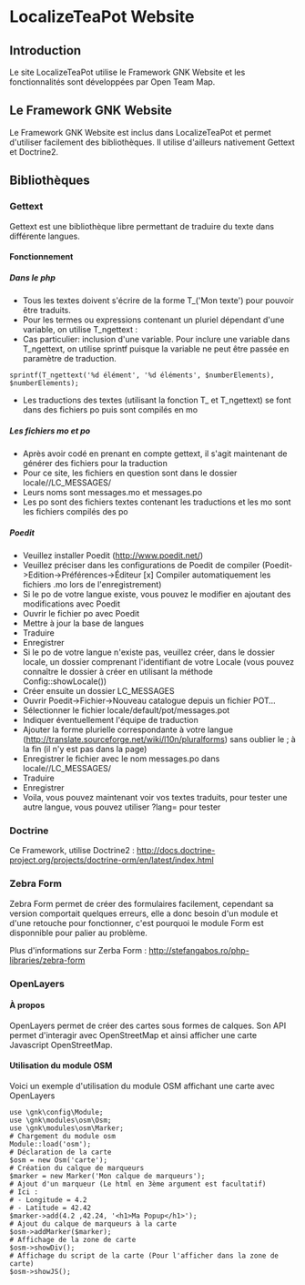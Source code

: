 # LocalizeTeaPot Website

## Introduction

Le site LocalizeTeaPot utilise le Framework GNK Website et les fonctionnalités sont développées par Open Team Map.

## Le Framework GNK Website

Le Framework GNK Website est inclus dans LocalizeTeaPot et permet d'utiliser facilement des bibliothèques. Il utilise d'ailleurs nativement Gettext et Doctrine2.

## Bibliothèques

### Gettext

Gettext est une bibliothèque libre permettant de traduire du texte dans différente langues.

#### Fonctionnement

##### Dans le php

* Tous les textes doivent s'écrire de la forme T_('Mon texte') pour pouvoir être traduits.
* Pour les termes ou expressions contenant un pluriel dépendant d'une variable, on utilise T_ngettext :
 * Cas particulier: inclusion d'une variable. Pour inclure une variable dans T_ngettext, on utilise sprintf puisque la variable ne peut être passée en paramètre de traduction.

~~~~~~~~~~~~~{.php}
sprintf(T_ngettext('%d élément', '%d éléments', $numberElements), $numberElements);
~~~~~~~~~~~~~

* Les traductions des textes (utilisant la fonction T_ et T_ngettext) se font dans des fichiers po puis sont compilés en mo

##### Les fichiers mo et po

* Après avoir codé en prenant en compte gettext, il s'agit maintenant de générer des fichiers pour la traduction
* Pour ce site, les fichiers en question sont dans le dossier locale/<identifiantLocale>/LC_MESSAGES/
* Leurs noms sont messages.mo et messages.po
* Les po sont des fichiers textes contenant les traductions et les mo sont les fichiers compilés des po

##### Poedit

* Veuillez installer Poedit (http://www.poedit.net/)
* Veuillez préciser dans les configurations de Poedit de compiler (Poedit->Edition->Préférences->Éditeur [x] Compiler automatiquement les fichiers .mo lors de l'enregistrement)
* Si le po de votre langue existe, vous pouvez le modifier en ajoutant des modifications avec Poedit
 * Ouvrir le fichier po avec Poedit
 * Mettre à jour la base de langues
 * Traduire
 * Enregistrer
* Si le po de votre langue n'existe pas, veuillez créer, dans le dossier locale, un dossier comprenant l'identifiant de votre Locale (vous pouvez connaître le dossier à créer en utilisant la méthode Config::showLocale())
 * Créer ensuite un dossier LC_MESSAGES
 * Ouvrir Poedit->Fichier->Nouveau catalogue depuis un fichier POT…
 * Sélectionner le fichier locale/default/pot/messages.pot
 * Indiquer éventuellement l'équipe de traduction
 * Ajouter la forme plurielle correspondante à votre langue (http://translate.sourceforge.net/wiki/l10n/pluralforms) sans oublier le ; à la fin (il n'y est pas dans la page)
 * Enregistrer le fichier avec le nom messages.po dans locale/<identifiantLocale>/LC_MESSAGES/
 * Traduire
 * Enregistrer
* Voila, vous pouvez maintenant voir vos textes traduits, pour tester une autre langue, vous pouvez utiliser ?lang=<identifiantLocale> pour tester

### Doctrine

Ce Framework, utilise Doctrine2 : http://docs.doctrine-project.org/projects/doctrine-orm/en/latest/index.html

### Zebra Form

Zebra Form permet de créer des formulaires facilement, cependant sa version comportait quelques erreurs, elle a donc besoin d'un module et d'une retouche pour fonctionner, c'est pourquoi le module Form est disponnible pour palier au problème.

Plus d'informations sur Zerba Form : http://stefangabos.ro/php-libraries/zebra-form

### OpenLayers

#### À propos

OpenLayers permet de créer des cartes sous formes de calques. Son API permet d'interagir avec OpenStreetMap et ainsi afficher une carte Javascript OpenStreetMap.

#### Utilisation du module OSM

Voici un exemple d'utilisation du module OSM affichant une carte avec OpenLayers

~~~~~~~~~~~~~{.php}
use \gnk\config\Module;
use \gnk\modules\osm\Osm;
use \gnk\modules\osm\Marker;
# Chargement du module osm
Module::load('osm');
# Déclaration de la carte
$osm = new Osm('carte');
# Création du calque de marqueurs
$marker = new Marker('Mon calque de marqueurs');
# Ajout d'un marqueur (Le html en 3ème argument est facultatif)
# Ici :
# - Longitude = 4.2
# - Latitude = 42.42
$marker->add(4.2 ,42.24, '<h1>Ma Popup</h1>');
# Ajout du calque de marqueurs à la carte
$osm->addMarker($marker);
# Affichage de la zone de carte
$osm->showDiv();
# Affichage du script de la carte (Pour l'afficher dans la zone de carte)
$osm->showJS();
~~~~~~~~~~~~~